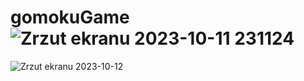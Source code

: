 # gomokuGame![Zrzut ekranu 2023-10-11 231124](https://github.com/rutkowsm/gomokuGame/assets/37616390/35cb0513-8eea-441d-8da9-7b1d17b059bf)
![Zrzut ekranu 2023-10-12](https://github.com/rutkowsm/gomokuGame/assets/37616390/4b670e3c-c502-4a58-a9f2-68d0f302d4d6)
